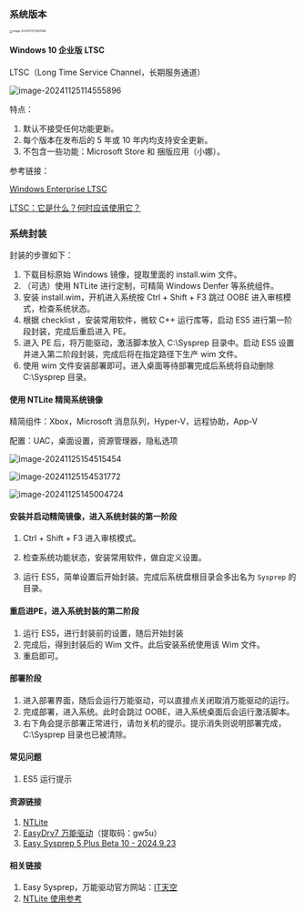 ###	系统版本

<img src="C:\Users\46823\AppData\Roaming\Typora\typora-user-images\image-20241125113630186.png" alt="image-20241125113630186" style="zoom: 33%;" />

####	Windows 10 企业版 LTSC

LTSC（Long Time Service Channel，长期服务通道）

![image-20241125114555896](C:\Users\46823\AppData\Roaming\Typora\typora-user-images\image-20241125114555896.png)

特点：

1. 默认不接受任何功能更新。
2. 每个版本在发布后的 5 年或 10 年内均支持安全更新。
3. 不包含一些功能：Microsoft Store 和 捆版应用（小娜）。



参考链接：

[Windows Enterprise LTSC](https://learn.microsoft.com/zh-cn/windows/whats-new/ltsc/overview)

[LTSC：它是什么？何时应该使用它？](https://techcommunity.microsoft.com/blog/windows-itpro-blog/ltsc-what-is-it-and-when-should-it-be-used/293181)



###	系统封装

封装的步骤如下：

1. 下载目标原始 Windows 镜像，提取里面的 install.wim 文件。
2. （可选）使用 NTLite 进行定制，可精简 Windows Denfer 等系统组件。
3. 安装 install.wim，开机进入系统按 Ctrl + Shift + F3 跳过 OOBE 进入审核模式，检查系统状态。
4. 根据 checklist ，安装常用软件，微软 C++ 运行库等，启动 ES5 进行第一阶段封装，完成后重启进入 PE。
5. 进入 PE 后，将万能驱动，激活脚本放入 C:\Sysprep 目录中。启动 ES5 设置并进入第二阶段封装，完成后将在指定路径下生产 wim 文件。
6. 使用 wim 文件安装部署即可。进入桌面等待部署完成后系统将自动删除 C:\Sysprep 目录。



####	使用 NTLite 精简系统镜像

精简组件：Xbox，Microsoft 消息队列，Hyper-V，远程协助，App-V

配置：UAC，桌面设置，资源管理器，隐私选项

![image-20241125154515454](C:\Users\46823\AppData\Roaming\Typora\typora-user-images\image-20241125154515454.png)

![image-20241125154531772](C:\Users\46823\AppData\Roaming\Typora\typora-user-images\image-20241125154531772.png)

![image-20241125145004724](C:\Users\46823\AppData\Roaming\Typora\typora-user-images\image-20241125145004724.png)





####	安装并启动精简镜像，进入系统封装的第一阶段

1. Ctrl + Shift + F3 进入审核模式。

2. 检查系统功能状态，安装常用软件，做自定义设置。
3. 运行 ES5，简单设置后开始封装。完成后系统盘根目录会多出名为 `Sysprep` 的目录。



####	重启进PE，进入系统封装的第二阶段

1. 运行 ES5，进行封装前的设置，随后开始封装
2. 完成后，得到封装后的 Wim 文件。此后安装系统使用该 Wim 文件。
3. 重启即可。



####	部署阶段

1. 进入部署界面，随后会运行万能驱动，可以直接点关闭取消万能驱动的运行。
2. 完成部署，进入系统。此时会跳过 OOBE，进入系统桌面后会运行激活脚本。
3. 右下角会提示部署正常进行，请勿关机的提示。提示消失则说明部署完成， C:\Sysprep 目录也已被清除。



#### 常见问题

1. ES5 运行提示







####	资源链接

1. [NTLite](https://www.ntlite.com/download/)
2. [EasyDrv7 万能驱动](https://pan.baidu.com/share/init?surl=Gs6uY2u6Xn5A-4NjSqt60Q&pwd=gw5u)（提取码：gw5u）
3. [Easy Sysprep 5 Plus Beta 10 - 2024.9.23](https://www.alipan.com/s/SpuuFUhgGt6)



####	相关链接

1. Easy Sysprep，万能驱动官方网站：[IT天空](https://www.itsk.com/latest)
2. [NTLite 使用参考](https://blog.csdn.net/itfans123/article/details/135266224)